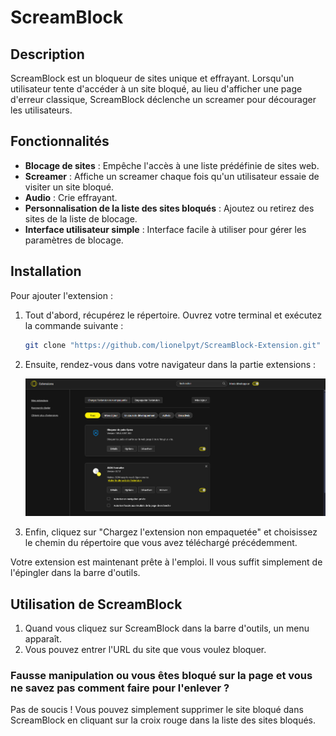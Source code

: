 # ScreamBlock

## Description

ScreamBlock est un bloqueur de sites unique et effrayant. Lorsqu'un utilisateur tente d'accéder à un site bloqué, au lieu d'afficher une page d'erreur classique, ScreamBlock déclenche un screamer pour décourager les utilisateurs.

## Fonctionnalités

- **Blocage de sites** : Empêche l'accès à une liste prédéfinie de sites web.
- **Screamer** : Affiche un screamer chaque fois qu'un utilisateur essaie de visiter un site bloqué.
- **Audio** : Crie effrayant.
- **Personnalisation de la liste des sites bloqués** : Ajoutez ou retirez des sites de la liste de blocage.
- **Interface utilisateur simple** : Interface facile à utiliser pour gérer les paramètres de blocage.

## Installation

Pour ajouter l'extension :

1. Tout d'abord, récupérez le répertoire. Ouvrez votre terminal et exécutez la commande suivante :

    ```bash
    git clone "https://github.com/lionelpyt/ScreamBlock-Extension.git"
    ```

2. Ensuite, rendez-vous dans votre navigateur dans la partie extensions :

    ![Explication Extension](ReadmeImages/extension.png)

3. Enfin, cliquez sur "Chargez l'extension non empaquetée" et choisissez le chemin du répertoire que vous avez téléchargé précédemment.

Votre extension est maintenant prête à l'emploi. Il vous suffit simplement de l'épingler dans la barre d'outils.

## Utilisation de ScreamBlock

1. Quand vous cliquez sur ScreamBlock dans la barre d'outils, un menu apparaît.
2. Vous pouvez entrer l'URL du site que vous voulez bloquer.

### Fausse manipulation ou vous êtes bloqué sur la page et vous ne savez pas comment faire pour l'enlever ?

Pas de soucis ! Vous pouvez simplement supprimer le site bloqué dans ScreamBlock en cliquant sur la croix rouge dans la liste des sites bloqués.
